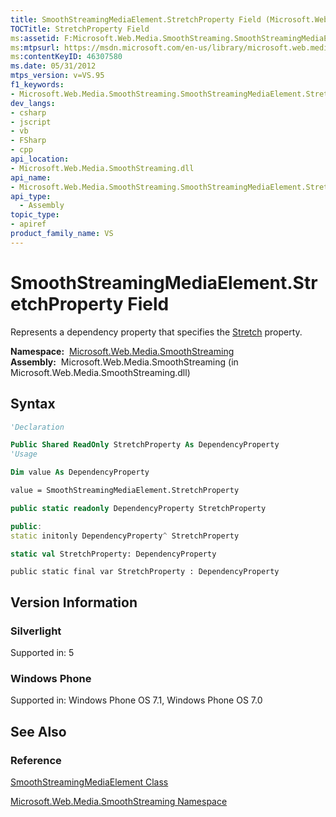 ```yaml
---
title: SmoothStreamingMediaElement.StretchProperty Field (Microsoft.Web.Media.SmoothStreaming)
TOCTitle: StretchProperty Field
ms:assetid: F:Microsoft.Web.Media.SmoothStreaming.SmoothStreamingMediaElement.StretchProperty
ms:mtpsurl: https://msdn.microsoft.com/en-us/library/microsoft.web.media.smoothstreaming.smoothstreamingmediaelement.stretchproperty(v=VS.95)
ms:contentKeyID: 46307580
ms.date: 05/31/2012
mtps_version: v=VS.95
f1_keywords:
- Microsoft.Web.Media.SmoothStreaming.SmoothStreamingMediaElement.StretchProperty
dev_langs:
- csharp
- jscript
- vb
- FSharp
- cpp
api_location:
- Microsoft.Web.Media.SmoothStreaming.dll
api_name:
- Microsoft.Web.Media.SmoothStreaming.SmoothStreamingMediaElement.StretchProperty
api_type:
  - Assembly
topic_type:
- apiref
product_family_name: VS
---
```


# SmoothStreamingMediaElement.StretchProperty Field

Represents a dependency property that specifies the [Stretch](smoothstreamingmediaelement-stretch-property-microsoft-web-media-smoothstreaming_1.md) property.

**Namespace:**  [Microsoft.Web.Media.SmoothStreaming](microsoft-web-media-smoothstreaming-namespace_1.md)  
**Assembly:**  Microsoft.Web.Media.SmoothStreaming (in Microsoft.Web.Media.SmoothStreaming.dll)

## Syntax

```vb
'Declaration

Public Shared ReadOnly StretchProperty As DependencyProperty
'Usage

Dim value As DependencyProperty

value = SmoothStreamingMediaElement.StretchProperty
```

```csharp
public static readonly DependencyProperty StretchProperty
```

```cpp
public:
static initonly DependencyProperty^ StretchProperty
```

``` fsharp
static val StretchProperty: DependencyProperty
```

```jscript
public static final var StretchProperty : DependencyProperty
```

## Version Information

### Silverlight

Supported in: 5  

### Windows Phone

Supported in: Windows Phone OS 7.1, Windows Phone OS 7.0  

## See Also

### Reference

[SmoothStreamingMediaElement Class](smoothstreamingmediaelement-class-microsoft-web-media-smoothstreaming_1.md)

[Microsoft.Web.Media.SmoothStreaming Namespace](microsoft-web-media-smoothstreaming-namespace_1.md)

